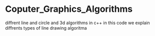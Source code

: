 # Coputer_Graphics_Algorithms
diffrent line and circle and 3d algorithms in c++
in this code we explain diffrents types of line drawing algoritma

